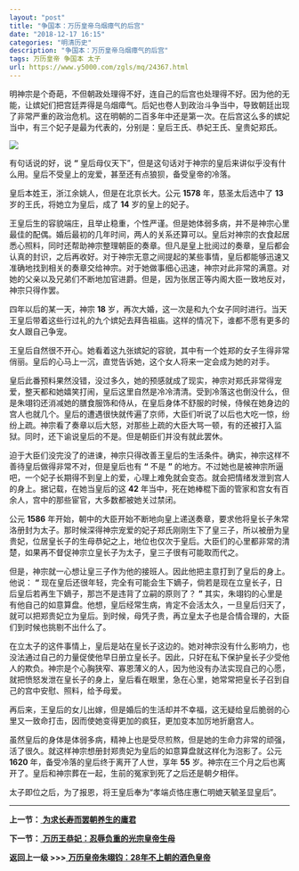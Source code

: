 ```yaml
---
layout: "post"
title: "争国本：万历皇帝乌烟瘴气的后宫"
date: "2018-12-17 16:15"
categories: "明清历史"
description: "争国本：万历皇帝乌烟瘴气的后宫"
tags: 万历皇帝 争国本 太子
url: https://www.y5000.com/zgls/mq/24367.html
---
```






明神宗是个奇葩，不但朝政处理得不好，连自己的后宫也处理得不好。因为他的无能，让嫔妃们把宫廷弄得是乌烟瘴气。后妃也卷人到政治斗争当中，导致朝廷出现了非常严重的政治危机。这在明朝的二百多年中还是第一次。在后宫这么多的嫔妃当中，有三个妃子是最为代表的，分别是：皇后王氏、恭妃王氏、皇贵妃郑氏。

![](https://img.y5000.com/uploads/allimg/170727/12-1FHG13R3100.jpg)

有句话说的好，说 **“** 皇后母仪天下”，但是这句话对于神宗的皇后来讲似乎没有什么用。皇后不受皇上的宠爱，甚至还有点狼狈，备受皇帝的冷落。

皇后本姓王，浙江余姚人，但是在北京长大。公元 **1578** 年，慈圣太后选中了 **13** 岁的王氏，将她立为皇后，成了 **14**
岁的皇上的妃子。

王皇后生的容貌端庄，且举止稳重，个性严谨。但是她体弱多病，并不是神宗心里最佳的配偶。婚后最初的几年时间，两人的关系还算可以。皇后对神宗的衣食起居悉心照料，同时还帮助神宗整理朝臣的奏章。但凡是皇上批阅过的奏章，皇后都会认真的封识，之后再收好。对于神宗无意之间提起的某些事情，皇后都能够迅速又准确地找到相关的奏章交给神宗。对于她做事细心迅速，神宗对此非常的满意。对她的父亲以及兄弟们不断地加官进爵。但是，因为张居正等内阁大臣一致地反对，神宗只得作罢。

四年以后的某一天，神宗 **18**
岁，再次大婚，这一次是和九个女子同时进行。当天王皇后带着这些行过礼的九个嫔妃去拜告祖庙。这样的情况下，谁都不愿有更多的女人跟自己争宠。

王皇后自然很不开心。她看着这九张嫔妃的容貌，其中有一个姓郑的女子生得非常俏丽。皇后的心马上一沉，直觉告诉她，这个女人将来一定会成为她的对手。

皇后此番预料果然没错，没过多久，她的预感就成了现实，神宗对郑氏非常得宠爱，整天都和她嬉笑打闹，皇后这里自然是冷冷清清。受到冷落这也倒没什么，但是朱翊钧还消减她的膳食服饰和侍从，在皇后身体不舒服的时候，侍候在她身边的宫人也就几个。皇后的遭遇很快就传遍了京师，大臣们听说了以后也大吃一惊，纷纷上疏。神宗看了奏章以后大怒，对那些上疏的大臣大骂一顿，有的还被打入监狱。同时，还下谕说皇后的不是。但是朝臣们并没有就此罢休。

迫于大臣们没完没了的进谏，神宗只得改善王皇后的生活条件。确实，神宗这样不善待皇后做得非常不对，但是皇后也有 **“** 不是 **”**
的地方。不过她也是被神宗所逼吧，一个妃子长期得不到皇上的爱，心理上难免就会变态。就会把情绪发泄到宫人的身上。据记载，在她当皇后的这 **42**
年当中，死在她棒棍下面的管家和宫女有百余人，宫中的那些宦官，大多数都被她关过禁闭。

公元 **1586**
年开始，朝中的大臣开始不断地向皇上递送奏章，要求他将皇长子朱常洛册封为太子。那时候深得神宗宠爱的妃子郑氏刚刚生下了皇三子，所以被册为皇贵妃，位居皇长子的生母恭妃之上，地位也仅次于皇后。大臣们的心里都非常的清楚，如果再不督促神宗立皇长子为太子，皇三子很有可能取而代之。

但是，神宗就一心想让皇三子作为他的接班人。因此他把主意打到了皇后的身上。他说： **“**
现在皇后还很年轻，完全有可能会生下嫡子，倘若是现在立皇长子，日后皇后若再生下嫡子，那岂不是违背了立嗣的原则了？ **”**
其实，朱翊钧的心里是有他自己的如意算盘。他想，皇后经常生病，肯定不会活太久，一旦皇后归天了，就可以把郑贵妃立为皇后。到时候，母凭子贵，再立皇太子也是合情合理的，大臣们到时候也挑剔不出什么了。

在立太子的这件事情上，皇后是站在皇长子这边的。她对神宗没有什么影响力，也没法通过自己的力量促使他早日册立皇长子。因此，只好在私下保护皇长子少受他人的欺负。神宗是个心胸狭窄、寡恩薄义的人，因为他没有办法实现自己的心愿，就把愤怒发泄在皇长子的身上，皇后看在眼里，急在心里，她常常把皇长子召到自己的宫中安慰、照料，给予母爱。

再后来，王皇后的女儿出嫁，但是婚后的生活却并不幸福，这无疑给皇后脆弱的心里又一致命打击，因而使她变得更加的疯狂，更加变本加厉地折磨宫人。

虽然皇后的身体是体弱多病，精神上也是受尽煎熬，但是她的生命力非常的顽强，活了很久。就这样神宗想册封郑贵妃为皇后的如意算盘就这样化为泡影了。公元
**1620** 年，备受冷落的皇后终于离开了人世，享年 **55** 岁。神宗在三个月之后也离开了。皇后和神宗葬在一起，生前的冤家到死了之后还是朝夕相伴。

太子即位之后，为了报恩，将王皇后奉为“孝端贞恪庄惠仁明媲天毓圣显皇后”。

* * *

**上一节：**[ **为求长寿而罢朝养生的庸君**](https://www.y5000.com/zgls/mq/24366.html)

**下一节：**[ **万历王恭妃：忍辱负重的光宗皇帝生母**](https://www.y5000.com/zgls/mq/24368.html)

**返回上一级 >>>**[
**万历皇帝朱翊钧：28年不上朝的酒色皇帝**](https://www.y5000.com/zgls/mq/24361.html)
